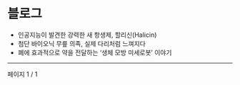 # 블로그

- 인공지능이 발견한 강력한 새 항생제, 할리신(Halicin)
- 첨단 바이오닉 무릎 의족, 실제 다리처럼 느껴지다
- 폐에 효과적으로 약을 전달하는 ‘생체 모방 미세로봇’ 이야기

---
페이지 1 / 1